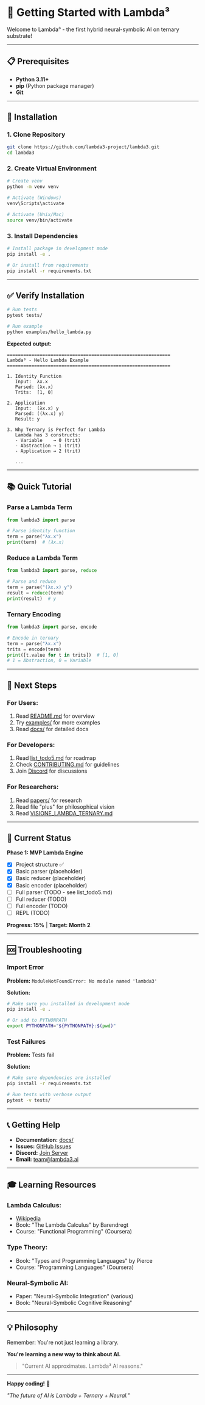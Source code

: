 # 🚀 Getting Started with Lambda³

Welcome to Lambda³ - the first hybrid neural-symbolic AI on ternary substrate!

---

## 📋 Prerequisites

- **Python 3.11+**
- **pip** (Python package manager)
- **Git**

---

## 🔧 Installation

### 1. Clone Repository

```bash
git clone https://github.com/lambda3-project/lambda3.git
cd lambda3
```

### 2. Create Virtual Environment

```bash
# Create venv
python -m venv venv

# Activate (Windows)
venv\Scripts\activate

# Activate (Unix/Mac)
source venv/bin/activate
```

### 3. Install Dependencies

```bash
# Install package in development mode
pip install -e .

# Or install from requirements
pip install -r requirements.txt
```

---

## ✅ Verify Installation

```bash
# Run tests
pytest tests/

# Run example
python examples/hello_lambda.py
```

**Expected output:**
```
============================================================
Lambda³ - Hello Lambda Example
============================================================

1. Identity Function
   Input:  λx.x
   Parsed: (λx.x)
   Trits:  [1, 0]

2. Application
   Input:  (λx.x) y
   Parsed: ((λx.x) y)
   Result: y

3. Why Ternary is Perfect for Lambda
   Lambda has 3 constructs:
   - Variable    → 0 (trit)
   - Abstraction → 1 (trit)
   - Application → 2 (trit)
   
   ...
```

---

## 📚 Quick Tutorial

### Parse a Lambda Term

```python
from lambda3 import parse

# Parse identity function
term = parse("λx.x")
print(term)  # (λx.x)
```

### Reduce a Lambda Term

```python
from lambda3 import parse, reduce

# Parse and reduce
term = parse("(λx.x) y")
result = reduce(term)
print(result)  # y
```

### Ternary Encoding

```python
from lambda3 import parse, encode

# Encode in ternary
term = parse("λx.x")
trits = encode(term)
print([t.value for t in trits])  # [1, 0]
# 1 = Abstraction, 0 = Variable
```

---

## 🎯 Next Steps

### For Users:
1. Read [README.md](README.md) for overview
2. Try [examples/](examples/) for more examples
3. Read [docs/](docs/) for detailed docs

### For Developers:
1. Read [list_todo5.md](../list_todo5.md) for roadmap
2. Check [CONTRIBUTING.md](CONTRIBUTING.md) for guidelines
3. Join [Discord](https://discord.gg/lambda3) for discussions

### For Researchers:
1. Read [papers/](papers/) for research
2. Read file "plus" for philosophical vision
3. Read [VISIONE_LAMBDA_TERNARY.md](../TEROS_Project/VISIONE_LAMBDA_TERNARY.md)

---

## 🔗 Current Status

**Phase 1: MVP Lambda Engine**
- [x] Project structure ✅
- [x] Basic parser (placeholder)
- [x] Basic reducer (placeholder)
- [x] Basic encoder (placeholder)
- [ ] Full parser (TODO - see list_todo5.md)
- [ ] Full reducer (TODO)
- [ ] Full encoder (TODO)
- [ ] REPL (TODO)

**Progress: 15%** | **Target: Month 2**

---

## 🆘 Troubleshooting

### Import Error

**Problem:** `ModuleNotFoundError: No module named 'lambda3'`

**Solution:**
```bash
# Make sure you installed in development mode
pip install -e .

# Or add to PYTHONPATH
export PYTHONPATH="${PYTHONPATH}:$(pwd)"
```

### Test Failures

**Problem:** Tests fail

**Solution:**
```bash
# Make sure dependencies are installed
pip install -r requirements.txt

# Run tests with verbose output
pytest -v tests/
```

---

## 📞 Getting Help

- **Documentation:** [docs/](docs/)
- **Issues:** [GitHub Issues](https://github.com/lambda3-project/lambda3/issues)
- **Discord:** [Join Server](https://discord.gg/lambda3)
- **Email:** team@lambda3.ai

---

## 🎓 Learning Resources

### Lambda Calculus:
- [Wikipedia](https://en.wikipedia.org/wiki/Lambda_calculus)
- Book: "The Lambda Calculus" by Barendregt
- Course: "Functional Programming" (Coursera)

### Type Theory:
- Book: "Types and Programming Languages" by Pierce
- Course: "Programming Languages" (Coursera)

### Neural-Symbolic AI:
- Paper: "Neural-Symbolic Integration" (various)
- Book: "Neural-Symbolic Cognitive Reasoning"

---

## 💡 Philosophy

Remember: You're not just learning a library.

**You're learning a new way to think about AI.**

> "Current AI approximates. Lambda³ AI reasons."

---

**Happy coding!** 🚀

*"The future of AI is Lambda + Ternary + Neural."*


